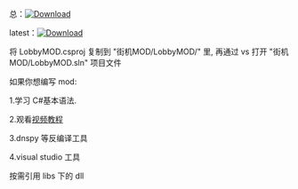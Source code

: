 总：[![Download](https://img.shields.io/github/downloads/CH3NGYZ/Overcooked-2-LobbyMOD/total)](https://github.com/CH3NGYZ/Overcooked-2-LobbyMOD/releases)

latest：[![Download](https://img.shields.io/github/downloads/CH3NGYZ/Overcooked-2-LobbyMOD/latest/total)](https://github.com/CH3NGYZ/Overcooked-2-LobbyMOD/releases)

将 LobbyMOD.csproj 复制到 "街机MOD/LobbyMOD/" 里, 再通过 vs 打开 "街机MOD/LobbyMOD.sln" 项目文件

如果你想编写 mod:

1.学习 C#基本语法.

2.观看[视频教程](https://www.bilibili.com/video/BV1ZY4y1q7gj)

3.dnspy 等反编译工具

4.visual studio 工具

按需引用 libs 下的 dll
